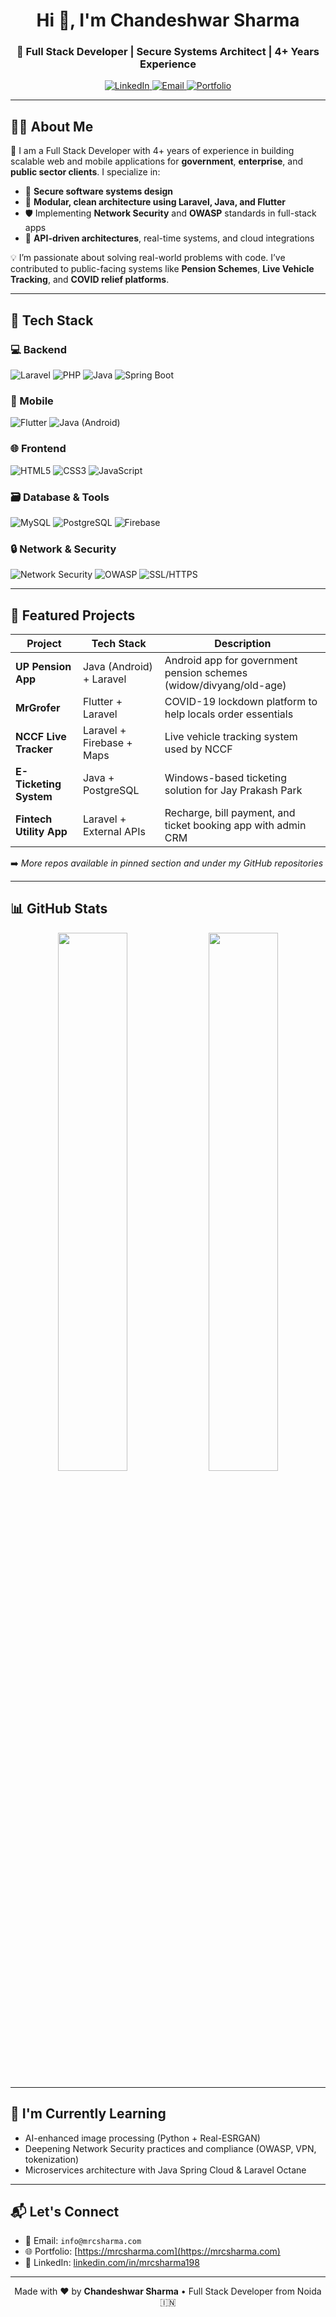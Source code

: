 <h1 align="center">Hi 👋, I'm Chandeshwar Sharma</h1>
<h3 align="center">🚀 Full Stack Developer | Secure Systems Architect | 4+ Years Experience</h3>

<p align="center">
  <a href="https://www.linkedin.com/in/mrcsharma198/" target="_blank">
    <img alt="LinkedIn" src="https://img.shields.io/badge/LinkedIn-Connect-blue?style=for-the-badge&logo=linkedin">
  </a>
  <a href="mailto:info@mrcsharma.com">
    <img alt="Email" src="https://img.shields.io/badge/Email-Contact-red?style=for-the-badge&logo=gmail">
  </a>
  <a href="https://mrcsharma.com/" target="_blank">
    <img alt="Portfolio" src="https://img.shields.io/badge/Portfolio-Visit-orange?style=for-the-badge&logo=firefox">
  </a>
</p>

---

## 👨‍💻 About Me

🎯 I am a Full Stack Developer with 4+ years of experience in building scalable web and mobile applications for **government**, **enterprise**, and **public sector clients**. I specialize in:

- 🔐 **Secure software systems design**
- 🧩 **Modular, clean architecture using Laravel, Java, and Flutter**
- 🛡️ Implementing **Network Security** and **OWASP** standards in full-stack apps
- 🔄 **API-driven architectures**, real-time systems, and cloud integrations

💡 I’m passionate about solving real-world problems with code. I’ve contributed to public-facing systems like **Pension Schemes**, **Live Vehicle Tracking**, and **COVID relief platforms**.

---

## 🚀 Tech Stack

### 💻 Backend
![Laravel](https://img.shields.io/badge/Laravel-F72C1F?style=for-the-badge&logo=laravel&logoColor=white)
![PHP](https://img.shields.io/badge/PHP-777BB4?style=for-the-badge&logo=php&logoColor=white)
![Java](https://img.shields.io/badge/Java-007396?style=for-the-badge&logo=java&logoColor=white)
![Spring Boot](https://img.shields.io/badge/Spring_Boot-6DB33F?style=for-the-badge&logo=spring-boot&logoColor=white)

### 📱 Mobile
![Flutter](https://img.shields.io/badge/Flutter-02569B?style=for-the-badge&logo=flutter&logoColor=white)
![Java (Android)](https://img.shields.io/badge/Android_Java-3DDC84?style=for-the-badge&logo=android&logoColor=white)

### 🌐 Frontend
![HTML5](https://img.shields.io/badge/HTML5-E34F26?style=for-the-badge&logo=html5&logoColor=white)
![CSS3](https://img.shields.io/badge/CSS3-1572B6?style=for-the-badge&logo=css3&logoColor=white)
![JavaScript](https://img.shields.io/badge/JavaScript-F0DB4F?style=for-the-badge&logo=javascript&logoColor=black)

### 🗃️ Database & Tools
![MySQL](https://img.shields.io/badge/MySQL-00758F?style=for-the-badge&logo=mysql&logoColor=white)
![PostgreSQL](https://img.shields.io/badge/PostgreSQL-336791?style=for-the-badge&logo=postgresql&logoColor=white)
![Firebase](https://img.shields.io/badge/Firebase-FFCA28?style=for-the-badge&logo=firebase&logoColor=black)

### 🔒 Network & Security
![Network Security](https://img.shields.io/badge/Network%20Security-Important-brightgreen?style=for-the-badge&logo=protonvpn&logoColor=white)
![OWASP](https://img.shields.io/badge/OWASP%20Practices-Adopted-blue?style=for-the-badge)
![SSL/HTTPS](https://img.shields.io/badge/HTTPS-SSL%20Certified-green?style=for-the-badge)

---

## 📌 Featured Projects

| Project | Tech Stack | Description |
|--------|------------|-------------|
| **UP Pension App** | Java (Android) + Laravel | Android app for government pension schemes (widow/divyang/old-age) |
| **MrGrofer** | Flutter + Laravel | COVID-19 lockdown platform to help locals order essentials |
| **NCCF Live Tracker** | Laravel + Firebase + Maps | Live vehicle tracking system used by NCCF |
| **E-Ticketing System** | Java + PostgreSQL | Windows-based ticketing solution for Jay Prakash Park |
| **Fintech Utility App** | Laravel + External APIs | Recharge, bill payment, and ticket booking app with admin CRM |

➡️ *More repos available in pinned section and under my GitHub repositories*

---

## 📊 GitHub Stats

<p align="center">
  <img src="https://github-readme-stats.vercel.app/api?username=csharma198&show_icons=true&theme=gruvbox" width="47%" />
  <img src="https://github-readme-stats.vercel.app/api/top-langs/?username=csharma198&layout=compact&theme=tokyonight" width="47%" />
</p>

---

## 🧠 I'm Currently Learning
- AI-enhanced image processing (Python + Real-ESRGAN)
- Deepening Network Security practices and compliance (OWASP, VPN, tokenization)
- Microservices architecture with Java Spring Cloud & Laravel Octane

---

## 📬 Let's Connect

- 📧 Email: `info@mrcsharma.com`  
- 🌐 Portfolio: [https://mrcsharma.com](https://mrcsharma.com)  
- 💼 LinkedIn: [linkedin.com/in/mrcsharma198](https://linkedin.com/in/mrcsharma198)  

---

<p align="center">
  Made with ❤️ by <strong>Chandeshwar Sharma</strong> • Full Stack Developer from Noida 🇮🇳
</p>
